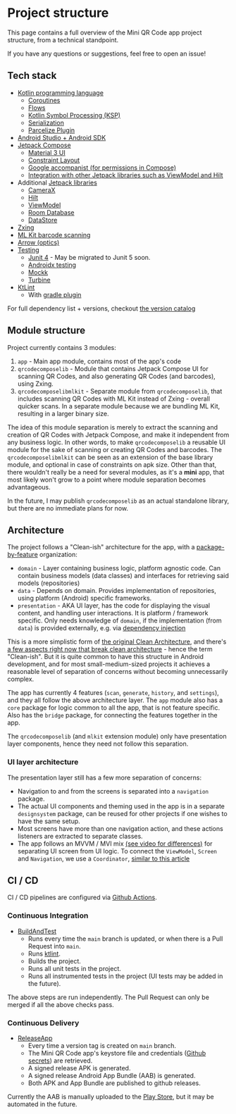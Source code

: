 # Project structure

This page contains a full overview of the Mini QR Code app project structure, from a technical standpoint.

If you have any questions or suggestions, feel free to open an issue!

## Tech stack

- [Kotlin programming language](https://kotlinlang.org)
  - [Coroutines](https://kotlinlang.org/docs/coroutines-overview.html)
  - [Flows](https://kotlinlang.org/docs/flow.html)
  - [Kotlin Symbol Processing (KSP)](https://kotlinlang.org/docs/ksp-overview.html)
  - [Serialization](https://github.com/Kotlin/kotlinx.serialization)
  - [Parcelize Plugin](https://plugins.gradle.org/plugin/org.jetbrains.kotlin.plugin.parcelize)
- [Android Studio + Android SDK](https://developer.android.com/studio)
- [Jetpack Compose](https://developer.android.com/develop/ui/compose)
  - [Material 3 UI](https://m3.material.io/develop/android/jetpack-compose)
  - [Constraint Layout](https://developer.android.com/develop/ui/compose/layouts/constraintlayout)
  - [Google accompanist (for permissions in Compose)](https://github.com/google/accompanist)
  - [Integration with other Jetpack libraries such as ViewModel and Hilt](https://developer.android.com/develop/ui/compose/libraries)
- Additional [Jetpack libraries](https://developer.android.com/jetpack)
  - [CameraX](https://developer.android.com/media/camera/camerax)
  - [Hilt](https://developer.android.com/training/dependency-injection/hilt-android)
  - [ViewModel](https://developer.android.com/topic/libraries/architecture/viewmodel)
  - [Room Database](https://developer.android.com/training/data-storage/room)
  - [DataStore](https://developer.android.com/topic/libraries/architecture/datastore)
- [Zxing](https://github.com/zxing/zxing)
- [ML Kit barcode scanning](https://developers.google.com/ml-kit/vision/barcode-scanning)
- [Arrow (optics)](https://arrow-kt.io/learn/immutable-data/lens/)
- [Testing](https://developer.android.com/training/testing/fundamentals)
  - [Junit 4](https://github.com/junit-team/junit4) - May be migrated to Junit 5 soon.
  - [Androidx testing](https://developer.android.com/jetpack/androidx/releases/test)
  - [Mockk](https://mockk.io)
  - [Turbine](https://github.com/cashapp/turbine)
- [KtLint](https://pinterest.github.io/ktlint)
  - With [gradle plugin](https://github.com/jeremymailen/kotlinter-gradle)

For full dependency list + versions, checkout [the version catalog](../gradle/libs.versions.toml)

## Module structure

Project currently contains 3 modules:

1. `app` - Main app module, contains most of the app's code
2. `qrcodecomposelib` - Module that contains Jetpack Compose UI for scanning QR Codes, and also generating QR Codes (and barcodes), using Zxing.
3. `qrcodecomposelibmlkit` - Separate module from `qrcodecomposelib`, that includes scanning QR Codes with ML Kit instead of Zxing - overall quicker scans.
    In a separate module because we are bundling ML Kit, resulting in a larger binary size.

The idea of this module separation is merely to extract the scanning and creation of QR Codes with Jetpack Compose, and make it independent from any business logic.
In other words, to make `qrcodecomposelib` a reusable UI module for the sake of scanning or creating QR Codes and barcodes.
The `qrcodecomposelibmlkit` can be seen as an extension of the base library module, and optional in case of constraints on apk size.
Other than that, there wouldn't really be a need for several modules, as it's a **mini** app, that most likely won't grow to a point where module separation becomes advantageous.

In the future, I may publish `qrcodecomposelib` as an actual standalone library, but there are no immediate plans for now.

## Architecture

The project follows a "Clean-ish" architecture for the app, with a [package-by-feature]() organization:

- `domain` - Layer containing business logic, platform agnostic code.
   Can contain business models (data classes) and interfaces for retrieving said models (repositories)
- `data` - Depends on domain. Provides implementation of repositories, using platform (Android) specific frameworks.
- `presentation` - AKA UI layer, has the code for displaying the visual content, and handling user interactions.
   It is platform / framework specific. Only needs knowledge of `domain`, if the implementation (from `data`) is provided externally, e.g. via [dependency injection](https://en.wikipedia.org/wiki/Dependency_injection)

This is a more simplistic form of [the original Clean Architecture](https://blog.cleancoder.com/uncle-bob/2012/08/13/the-clean-architecture.html), and there's [a few aspects right now that break clean architecture](../app/src/main/java/com/pedroid/qrcodecompose/androidapp/features/history/domain/HistoryEntry.kt) - hence the term "Clean-ish".
But it is quite common to have this structure in Android development, and for most small-medium-sized projects it achieves a reasonable level of separation of concerns without becoming unnecessarily complex.

The app has currently 4 features (`scan`, `generate`, `history`, and `settings`), and they all follow the above architecture layer.
The `app` module also has a `core` package for logic common to all the app, that is not feature specific.
Also has the `bridge` package, for connecting the features together in the app.

The `qrcodecomposelib` (and `mlkit` extension module) only have presentation layer components, hence they need not follow this separation.

### UI layer architecture

The presentation layer still has a few more separation of concerns:

- Navigation to and from the screens is separated into a `navigation` package.
- The actual UI components and theming used in the app is in a separate `designsystem` package, can be reused for other projects if one wishes to have the same setup.
- Most screens have more than one navigation action, and these actions listeners are extracted to separate classes.
- The app follows an MVVM / MVI mix [(see video for differences)](https://www.youtube.com/watch?v=b2z1jvD4VMQ) for separating UI screen from UI logic.
   To connect the `ViewModel`, `Screen` and `Navigation`, we use a `Coordinator`, [similar to this article](https://levinzon-roman.medium.com/jetpack-compose-ui-architecture-a34c4d3e4391)


## CI / CD

CI / CD pipelines are configured via [Github Actions](https://docs.github.com/en/actions).

### Continuous Integration

- [BuildAndTest](../.github/workflows/BuildAndTest.yaml)
  - Runs every time the `main` branch is updated, or when there is a Pull Request into `main`.
  - Runs [ktlint](https://pinterest.github.io/ktlint/latest/).
  - Builds the project.
  - Runs all unit tests in the project.
  - Runs all instrumented tests in the project (UI tests may be added in the future).

The above steps are run independently. The Pull Request can only be merged if all the above checks pass.

### Continuous Delivery

- [ReleaseApp](../.github/workflows/ReleaseApp.yaml)
  - Every time a version tag is created on `main` branch.
  - The Mini QR Code app's keystore file and credentials ([Github secrets](https://docs.github.com/en/actions/security-guides/using-secrets-in-github-actions)) are retrieved.
  - A signed release APK is generated.
  - A signed release Android App Bundle (AAB) is generated.
  - Both APK and App Bundle are published to github releases.

Currently the AAB is manually uploaded to the [Play Store](https://play.google.com/store/apps/details?id=com.pedroid.qrcodecompose.androidapp), but it may be automated in the future.
